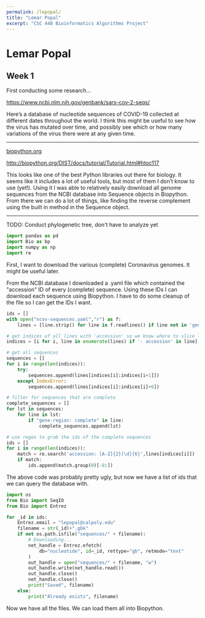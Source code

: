 ```yaml
---
permalink: /lepopal/
title: "Lemar Popal"
excerpt: "CSC 448 Bioinformatics Algorithms Project"
---
```


# Lemar Popal

## Week 1
First conducting some research...

https://www.ncbi.nlm.nih.gov/genbank/sars-cov-2-seqs/

Here’s a database of nucleotide sequences of COVID-19 collected at different dates throughout the world. I think this might be useful to see how the virus has mutated over time, and possibly see which or how many variations of the virus there were at any given time. 

---

[biopython.org](biopython.org)

http://biopython.org/DIST/docs/tutorial/Tutorial.html#htoc117

This looks like one of the best Python libraries out there for biology. It seems like it includes a lot of useful tools, but most of them I don’t know to use (yet!). Using it I was able to relatively easily download all genome sequences from the NCBI database into Sequence objects in Biopython. From there we can do a lot of things, like finding the reverse complement using the built in method in the Sequence object. 

---

TODO: Conduct phylogenetic tree, don't have to analyze yet 

```python
import pandas as pd
import Bio as bp
import numpy as np
import re
```

First, I want to download the various (complete) Coronavirus genomes. It might be useful later.

From the NCBI database I downloaded a .yaml file which contained the "accession" ID of every (complete) sequence. Using these IDs I can download each sequence using Biopython. I have to do some cleanup of the file so I can get the IDs I want.

```python
ids = []
with open("ncov-sequences.yaml","r") as f:
    lines = [line.strip() for line in f.readlines() if line not in 'genbank-sequences:\n'][1:]
```

```python
# get indices of all lines with 'accession' so we know where to slice list
indices = [i for i, line in enumerate(lines) if '- accession' in line]
```

```python
# get all sequences
sequences = []
for i in range(len(indices)):
    try:
        sequences.append(lines[indices[i]:indices[i+1]])
    except IndexError:
        sequences.append(lines[indices[i]:indices[i]+6])
```

```python
# filter for sequences that are complete
complete_sequences = []
for lst in sequences:
    for line in lst:
        if "gene-region: complete" in line:
            complete_sequences.append(lst)
```

```python
# use regex to grab the ids of the complete sequences
ids = []
for i in range(len(indices)):
    match = re.search('accession: [A-Z]{2}[\d]{6}',lines[indices[i]])
    if match:
        ids.append(match.group(0)[-8:])
```

The above code was probably pretty ugly, but now we have a list of ids that we can query the database with. 

```python
import os
from Bio import SeqIO
from Bio import Entrez

for _id in ids: 
    Entrez.email = "lepopal@calpoly.edu"  
    filename = str(_id)+".gbk"
    if not os.path.isfile("sequences/" + filename):
        # Downloading...
        net_handle = Entrez.efetch(
            db="nucleotide", id=_id, rettype="gb", retmode="text"
        )
        out_handle = open("sequences/" + filename, "w")
        out_handle.write(net_handle.read())
        out_handle.close()
        net_handle.close()
        print("Saved", filename)
    else:
        print("Already exists", filename)
```

Now we have all the files. We can load them all into Biopython. 

```python

```
